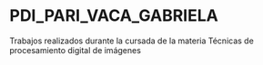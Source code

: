 # PDI_PARI_VACA_GABRIELA
Trabajos realizados durante la cursada de la materia Técnicas de procesamiento digital de imágenes
